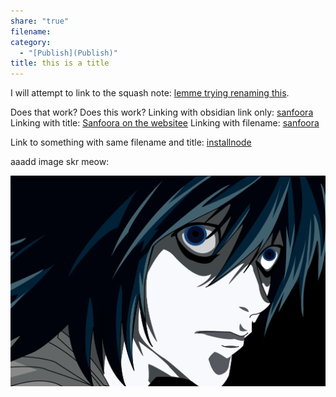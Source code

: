 ```yaml
---
share: "true"
filename: 
category:
  - "[Publish](Publish)"
title: this is a title
---
```

I will attempt to link to the squash note: [lemme trying renaming this](./squash).

Does that work? Does this work?
Linking with obsidian link only: [sanfoora](./sanfoora)
Linking with title: [Sanfoora on the websitee](Sanfoora%20on%20the%20websitee)
Linking with filename: [sanfoora](sanfoora)

Link to something with same filename and title: [installnode](./installnode)

aaadd image skr meow:

![Death-Note-death-note-7946511-1919-1283-753826017.jpg](../attachments/obsidian/Death-Note-death-note-7946511-1919-1283-753826017.jpg)



